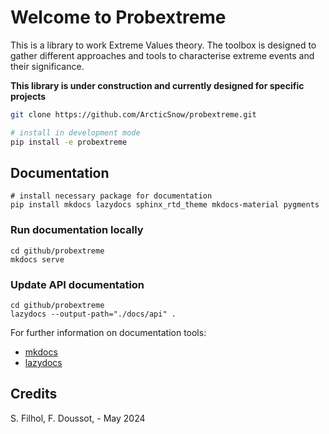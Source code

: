 # Welcome to Probextreme

This is a library to work Extreme Values theory. The toolbox is designed to gather different approaches and tools to characterise extreme events and their significance. 

**This library is under construction and currently designed for specific projects**

```bash
git clone https://github.com/ArcticSnow/probextreme.git

# install in development mode
pip install -e probextreme
```

## Documentation 

```commandline
# install necessary package for documentation
pip install mkdocs lazydocs sphinx_rtd_theme mkdocs-material pygments
```

### Run documentation locally
```commandline
cd github/probextreme
mkdocs serve
```

### Update API documentation
```commandline
cd github/probextreme
lazydocs --output-path="./docs/api" .
```
For further information on documentation tools:
- [mkdocs](https://www.mkdocs.org/)
- [lazydocs](https://github.com/ml-tooling/lazydocs)

## Credits

S. Filhol, F. Doussot, - May 2024
